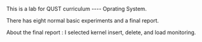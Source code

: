 This is a lab for QUST curriculum ---- Oprating System.

There has eight normal basic experiments and a final report.

About the final report : I selected kernel insert, delete, and load monitoring.
